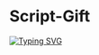 # Script-Gift
[![Typing SVG](https://readme-typing-svg.demolab.com?font=Fira+Code&pause=1000&color=611FF7&width=435&lines=Assalamu+Alaikum%F0%9F%8C%BA;Script+For+Gift%F0%9F%92%9A;Follow+My+GitHub%F0%9F%A5%B0;Thank+You+Everyone%E2%9D%A4%EF%B8%8F)](https://git.io/typing-svg)

